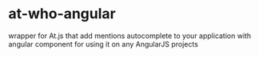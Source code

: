 # at-who-angular
wrapper for At.js that add mentions autocomplete to your application with angular component for using it on any AngularJS projects
